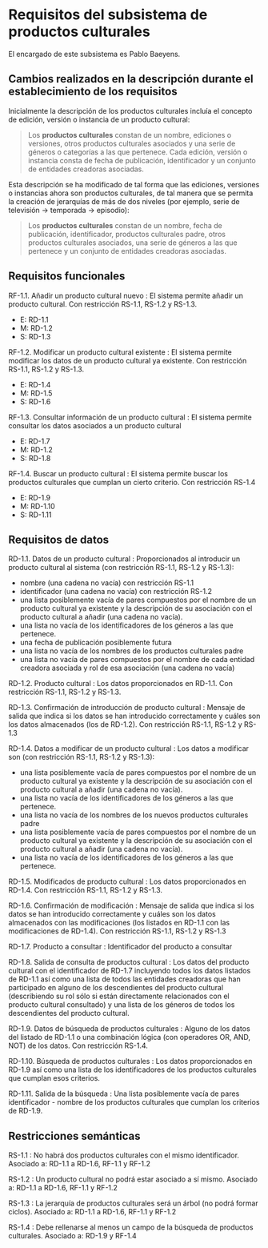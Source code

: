 # Requisitos del subsistema de productos culturales

El encargado de este subsistema es Pablo Baeyens.

## Cambios realizados en la descripción durante el establecimiento de los requisitos

Inicialmente la descripción de los productos culturales incluía el concepto de edición, versión o instancia de un producto cultural:

> Los **productos culturales** constan de un nombre, ediciones o versiones, otros productos culturales asociados y una serie de géneros o categorías a las que pertenece. Cada edición, versión o instancia consta de fecha de publicación, identificador y un conjunto de entidades creadoras asociadas.

Esta descripción se ha modificado de tal forma que las ediciones, versiones o instancias ahora son productos culturales, de tal manera que se permita la creación de jerarquías de más de dos niveles (por ejemplo, serie de televisión → temporada → episodio):

> Los **productos culturales** constan de un nombre, fecha de publicación, identificador, productos culturales padre, otros productos culturales asociados, una serie de géneros a las que pertenece y un conjunto de entidades creadoras asociadas.

## Requisitos funcionales

<!--
RF-1.x
: Descripción
- E: RDy
- M: RDz
- S: RDw

- No hay que pensar en la implementación directamente: hay que pensar en el uso que les vamos a dar.
- Los datos de entrada, manejados y de salida son diferentes como requisitos de datos (datos de un contacto/de un contacto almacenado)!

Entrada
: Los que requiere la función para funcionar. Siempre hay.

Manejados
: Los que se almacenan. Incluye uso y solución de almacenamiento. Siempre hay.

Salida
: Cosas tipo "Se ha insertau bien". A veces no hay
-->

RF-1.1. Añadir un producto cultural nuevo
: El sistema permite añadir un producto cultural. Con restricción RS-1.1, RS-1.2 y RS-1.3.

- E: RD-1.1
- M: RD-1.2 
- S: RD-1.3

RF-1.2. Modificar un producto cultural existente
: El sistema permite modificar los datos de un producto cultural ya existente. Con restricción RS-1.1, RS-1.2 y RS-1.3.

- E: RD-1.4
- M: RD-1.5
- S: RD-1.6

RF-1.3. Consultar información de un producto cultural
: El sistema permite consultar los datos asociados a un producto cultural

- E: RD-1.7
- M: RD-1.2
- S: RD-1.8

RF-1.4. Buscar un producto cultural
: El sistema permite buscar los productos culturales que cumplan un cierto criterio. Con restricción RS-1.4

- E: RD-1.9
- M: RD-1.10
- S: RD-1.11


## Requisitos de datos

<!--El único punto donde se repiten los RD es en Almacenamiento. Si Rdx aparece en entrada/salida, nunca puede aparecer en otro sitio.-->

RD-1.1. Datos de un producto cultural
: Proporcionados al introducir un producto cultural al sistema (con restricción RS-1.1, RS-1.2 y RS-1.3):

- nombre (una cadena no vacía) con restricción RS-1.1
- identificador (una cadena no vacía) con restricción RS-1.2
- una lista posiblemente vacía de pares compuestos por el nombre de un producto cultural ya existente y la descripción de su asociación con el producto cultural a añadir (una cadena no vacía).
- una lista no vacía de los identificadores de los géneros a las que pertenece.
- una fecha de publicación posiblemente futura
- una lista no vacía de los nombres de los productos culturales padre
- una lista no vacía de pares compuestos por el nombre de cada entidad creadora asociada y rol de esa asociación (una cadena no vacía)

RD-1.2. Producto cultural
: Los datos proporcionados en RD-1.1. Con restricción RS-1.1, RS-1.2 y RS-1.3.

RD-1.3. Confirmación de introducción de producto cultural
: Mensaje de salida que indica si los datos se han introducido correctamente y cuáles son los datos almacenados (los de RD-1.2). Con restricción RS-1.1, RS-1.2 y RS-1.3

RD-1.4. Datos a modificar de un producto cultural
: Los datos a modificar son (con restricción RS-1.1, RS-1.2 y RS-1.3):

- una lista posiblemente vacía de pares compuestos por el nombre de un producto cultural ya existente y la descripción de su asociación con el producto cultural a añadir (una cadena no vacía).
- una lista no vacía de los identificadores de los géneros a las que pertenece.
- una lista no vacía de los nombres de los nuevos productos culturales padre
- una lista posiblemente vacía de pares compuestos por el nombre de un producto cultural ya existente y la descripción de su asociación con el producto cultural a añadir (una cadena no vacía).
- una lista no vacía de los identificadores de los géneros a las que pertenece.

RD-1.5. Modificados de producto cultural
: Los datos proporcionados en RD-1.4. Con restricción RS-1.1, RS-1.2 y RS-1.3.

RD-1.6. Confirmación de modificación
: Mensaje de salida que indica si los datos se han introducido correctamente y cuáles son los datos almacenados con las modificaciones (los listados en RD-1.1 con las modificaciones de RD-1.4). Con restricción RS-1.1, RS-1.2 y RS-1.3

RD-1.7. Producto a consultar
: Identificador del producto a consultar

RD-1.8. Salida de consulta de productos cultural
: Los datos del producto cultural con el identificador de RD-1.7 incluyendo todos los datos listados de RD-1.1 así como una lista de todos las entidades creadoras que han participado en alguno de los descendientes del producto cultural (describiendo su rol sólo si están directamente relacionados con el producto cultural consultado) y una lista de los géneros de todos los descendientes del producto cultural.

RD-1.9. Datos de búsqueda de productos culturales
: Alguno de los datos del listado de RD-1.1 o una combinación lógica (con operadores OR, AND, NOT) de los datos. Con restricción RS-1.4.

RD-1.10. Búsqueda de productos culturales
: Los datos proporcionados en RD-1.9 así como una lista de los identificadores de los productos culturales que cumplan esos criterios.

RD-1.11. Salida de la búsqueda
: Una lista posiblemente vacía de pares identificador - nombre de los productos culturales que cumplan los criterios de RD-1.9.


## Restricciones semánticas

<!--Para las restricciones semánticas, poner RF y RD asociado-->

RS-1.1
: No habrá dos productos culturales con el mismo identificador. Asociado a: RD-1.1 a RD-1.6, RF-1.1 y RF-1.2

RS-1.2
: Un producto cultural no podrá estar asociado a sí mismo. Asociado a: RD-1.1 a RD-1.6, RF-1.1 y RF-1.2

RS-1.3
: La jerarquía de productos culturales será un árbol (no podrá formar ciclos). Asociado a: RD-1.1 a RD-1.6, RF-1.1 y RF-1.2

RS-1.4
: Debe rellenarse al menos un campo de la búsqueda de productos culturales. Asociado a: RD-1.9 y RF-1.4

